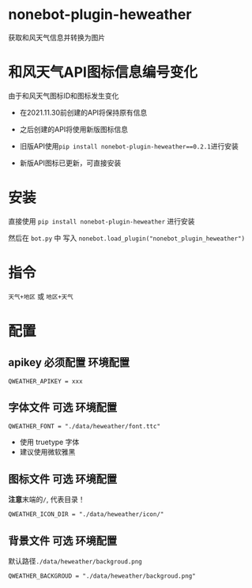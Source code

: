 # nonebot-plugin-heweather

获取和风天气信息并转换为图片

# 和风天气API图标信息编号变化

由于和风天气图标ID和图标发生变化
* 在2021.11.30前创建的API将保持原有信息
* 之后创建的API将使用新版图标信息

* 旧版API使用`pip install nonebot-plugin-heweather==0.2.1`进行安装
* 新版API图标已更新，可直接安装

# 安装

直接使用 `pip install nonebot-plugin-heweather` 进行安装

然后在 `bot.py` 中 写入 `nonebot.load_plugin("nonebot_plugin_heweather")`

# 指令

`天气+地区` 或 `地区+天气`

# 配置

## apikey 必须配置 环境配置

```
QWEATHER_APIKEY = xxx
```

## 字体文件 可选 环境配置

```
QWEATHER_FONT = "./data/heweather/font.ttc"
```

- 使用 truetype 字体
- 建议使用微软雅黑

## 图标文件 可选 环境配置

**注意**末端的`/`, 代表目录！

```
QWEATHER_ICON_DIR = "./data/heweather/icon/"
```

## 背景文件 可选 环境配置


默认路径`./data/heweather/backgroud.png`

```
QWEATHER_BACKGROUD = "./data/heweather/backgroud.png"
```


